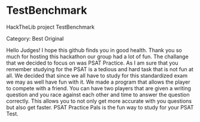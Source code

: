 # TestBenchmark
HackTheLib project TestBenchmark

Category: Best Original

Hello Judges! I hope this github finds you in good health. Thank you so much for hosting this hackathon our group had a lot of fun. The challange that we decided to focus on was PSAT Practice. As I am sure that you remember studying for the PSAT is a tedious and hard task that is not fun at all. We decided that since we all have to study for this standardized exam we may as well have fun with it. We made a program that allows the player to compete with a friend. You can have two players that are given a writing question and you race against each other and time to answer the question correctly. This allows you to not only get more accurate with you questions but also get faster. PSAT Practice Pals is the fun way to study for your PSAT Test. 
